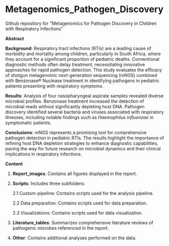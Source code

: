 # Metagenomics_Pathogen_Discovery

Github repository for "Metagenomics for Pathogen Discovery in Children with Respiratory Infections"

**Abstract**

**Background**: Respiratory tract infections (RTIs) are a leading cause of morbidity and mortality among children, particularly in South Africa, where they account for a significant proportion of pediatric deaths. Conventional diagnostic methods often delay treatment, necessitating innovative approaches for rapid pathogen detection. This study evaluates the efficacy of shotgun metagenomic next-generation sequencing (mNGS) combined with Benzonase® Nuclease treatment in identifying pathogens in pediatric patients presenting with respiratory symptoms.

**Results**:  Analysis of four nasopharyngeal aspirate samples revealed diverse microbial profiles. Benzonase treatment increased the detection of microbial reads without significantly depleting host DNA. Pathogen discovery identified several bacteria and viruses associated with respiratory illnesses, including notable findings such as *Haemophilus influenzae* in symptomatic patients.

**Conclusions**: mNGS represents a promising tool for comprehensive pathogen detection in pediatric RTIs. The results highlight the importance of refining host DNA depletion strategies to enhance diagnostic capabilities, paving the way for future research on microbial dynamics and their clinical implications in respiratory infections.

**Content**
1. **Report_images**: Contains all figures displayed in the report.
2. **Scripts**: Includes three subfolders:

   2.1 Custom-pipeline: Contains scripts used for the analysis pipeline. 

   2.2 Data preparation: Contains scripts used for data preparation. 

   2.3 Visualizations: Contains scripts used for data visualization.
4. **Literature_tables**: Summarizes comprehensive literature reviews of pathogenic microbes referenced in the report.
5. **Other**: Contains additional analyses performed on the data.
